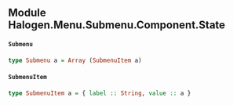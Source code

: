 ## Module Halogen.Menu.Submenu.Component.State

#### `Submenu`

``` purescript
type Submenu a = Array (SubmenuItem a)
```

#### `SubmenuItem`

``` purescript
type SubmenuItem a = { label :: String, value :: a }
```



